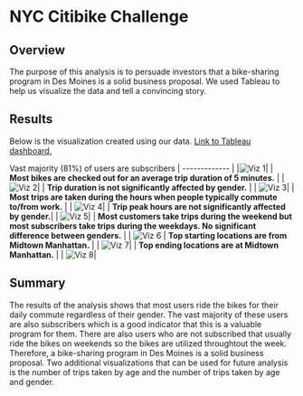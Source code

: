 # NYC Citibike Challenge 
## Overview 
The purpose of this analysis is to persuade investors that a bike-sharing program in Des Moines is a solid business proposal. We used Tableau to help us visualize the data and tell a convincing story.

## Results
Below is the visualization created using our data. [Link to Tableau dashboard.](https://public.tableau.com/app/profile/tomas.habte/viz/NYC_Citibike_Challenge_16702013587200/Story1?publish=yes)

Vast majority (81%) of users are subscribers 
| ------------- | 
|![Viz 1](https://user-images.githubusercontent.com/111667387/206332635-d98f748b-ea56-4e2e-8e59-6613ec99b9b9.jpg)| 
| **Most bikes are checked out for an average trip duration of 5 minutes.** | 
| ![Viz 2](https://user-images.githubusercontent.com/111667387/206328392-afd7eb6f-0f0d-412a-9fae-703e2e9e28dc.jpg)| 
| **Trip duration is not significantly affected by gender.** | 
| ![Viz 3](https://user-images.githubusercontent.com/111667387/206328408-daf27ff3-2a85-406b-946b-e7da2c861eae.jpg)| 
| **Most trips are taken during the hours when people typically commute to/from work.** | 
| ![Viz 4](https://user-images.githubusercontent.com/111667387/206328428-626894bb-40bb-44e0-9b9f-8879568ed680.jpg)| 
| **Trip peak hours are not significantly affected by gender.**| 
| ![Viz 5](https://user-images.githubusercontent.com/111667387/206328453-5d2b053b-1006-4a6c-a66d-9153c9c4344e.jpg)| 
| **Most customers take trips during the weekend but most subscribers take trips during the weekdays. No significant difference between genders.**  | 
| ![Viz 6](https://user-images.githubusercontent.com/111667387/206328476-103a1163-d52a-4176-b627-1fdf14e29290.jpg)
| **Top starting locations are from Midtown Manhattan.** | 
| ![Viz 7](https://user-images.githubusercontent.com/111667387/206328494-9c7953de-7d54-4248-afb1-f78602b417ae.jpg)| 
| **Top ending locations are at Midtown Manhattan.** | 
| ![Viz 8](https://user-images.githubusercontent.com/111667387/206328536-fed54996-7495-47d8-bf99-208c9c5165a5.jpg)| 

## Summary 
The results of the analysis shows that most users ride the bikes for their daily commute regardless of their gender. The vast majority of these users are also subscribers which is a good indicator that this is a valuable program for them. There are also users who are not subscribed that usually ride the bikes on weekends so the bikes are utilized throughtout the week. Therefore, a bike-sharing program in Des Moines is a solid business proposal. Two additional visualizations that can be used for future analysis is the number of trips taken by age and the number of trips taken by age and gender. 
